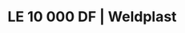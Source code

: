 ---
Filename: "le-10-000-df184"
Link: "file:/Users/vinayakpatel/Downloads/www.weldplast.cz/le-10-000-df184"
product_name: "LE 10 000 DF3 x 400 V / 17 kW, bez elektroniky"
product_id: "Obj. číslo:116.135"
title: "LE 10 000 DF | Weldplast"
product_desc: "Kompaktní ohřívače vzduchu s dvojitou přírubou Leister LE 5000 / 10000 DF jsou vhodné pro zabudování do systémů rozvodů vzduchu. Teplota vstupního vzduchu může být až 160 °C. Předehřátý vzduch lze znovu použít a ušetřit tak energii. Řada DF HT pro teploty vzduchu nad 600 °C a řada DF-C pro požadvky na bezemisní ohřevy.Kompaktní, snadno integrovatelnéVhodné pro recyklaci vzduchuBez integrované výkonové elektronikyVolitelně výkonový regulátor DSE nebo teplotní regulátor KSR DIGITAL"
product_specs: "Značka konformity, Třída ochrany I, NapětíV~3 x 400, PříkonW17 000, FrekvenceHz50 / 60, Max. teplota°C700 - 900, Průtok vzduchul/min1300, Statický tlakPa1, Úroveň hlučnosti LpAdB< 70, Hmotnostkg3,4, Max. vstupní teplota vzduchu°C150"
product_downloads: "LE 10000 DF/DF-R - produktový list stáhnout , LE DF- manuál SK stáhnout , LE DF - manuál CZ stáhnout , TECHNOLOGIE HORKÉHO VZDUCHU - katalog stáhnout , Přechod z LE na LHS stáhnout"
href: "https://www.weldplast.cz/files/le-10000-df-df-r-produktovy-list.pdf, https://www.weldplast.cz/files/le-10000-df-df-r-produktovy-list.pdf, https://www.weldplast.cz/files/le5000-10000-df-sk.pdf, https://www.weldplast.cz/files/le5000-10000-df-sk.pdf, https://www.weldplast.cz/files/le5000-10000-df-cz.pdf, https://www.weldplast.cz/files/le5000-10000-df-cz.pdf, https://www.weldplast.cz/files/katalog-ph-web.pdf, https://www.weldplast.cz/files/katalog-ph-web.pdf, https://www.weldplast.cz/files/prechod-z-le-na-lhs.pdf, https://www.weldplast.cz/files/prechod-z-le-na-lhs.pdf"
p_desc_2: "Kompaktní ohřívače vzduchu s dvojitou přírubou Leister LE 5000 / 10000 DF jsou vhodné pro zabudování do systémů rozvodů vzduchu. Teplota vstupního vzduchu může být až 160 °C. Předehřátý vzduch lze znovu použít a ušetřit tak energii. Řada DF HT pro teploty vzduchu nad 600 °C a řada DF-C pro požadvky na bezemisní ohřevy.Kompaktní, snadno integrovatelnéVhodné pro recyklaci vzduchuBez integrované výkonové elektronikyVolitelně výkonový regulátor DSE nebo teplotní regulátor KSR DIGITAL"
accessories: "Adaptér Ø 92 (vnitřní) na Ø 62 (vnější)Adaptér Ø 90 (vnitřní) na Ø 60 (vnější)Příruba LE 10000 DF (Ø 121.5/89.5 mm x 3 mm), výstupPříruba LE 10000 DF (Ø 93 mm), výstupPříruba LE 10000 DF (Ø 91 mm), vstupPodložka klingerit HT 10000 DF, vstupPodložka klingerit HT 5000 DF, výstup, LE 10 000 DF3 x 400 V / 17 kWLE 10000 DF-C3 x 400 V / 17 kWLE 10000 DF-C3 x 400 V / 11kWLE 10000 DF-C3 x 400 V / 5.5 kWLE 5000 DF3 x 400 V / 4,5 kW, bez elektronikyLE 10 000 DF HT3 x 400 V / 15 kW, bez elektronikyLE 10 000 DF3 x 400 V / 5.5 kW, bez elektronikyLE 5000 DF3 x 400 V / 7,5 kW, bez elektroniky"
similar_products: "LE 10 000 DF3 x 400 V / 17 kWLE 10000 DF-C3 x 400 V / 17 kWLE 10000 DF-C3 x 400 V / 11kWLE 10000 DF-C3 x 400 V / 5.5 kWLE 5000 DF3 x 400 V / 4,5 kW, bez elektronikyLE 10 000 DF HT3 x 400 V / 15 kW, bez elektronikyLE 10 000 DF3 x 400 V / 5.5 kW, bez elektronikyLE 5000 DF3 x 400 V / 7,5 kW, bez elektroniky"
---